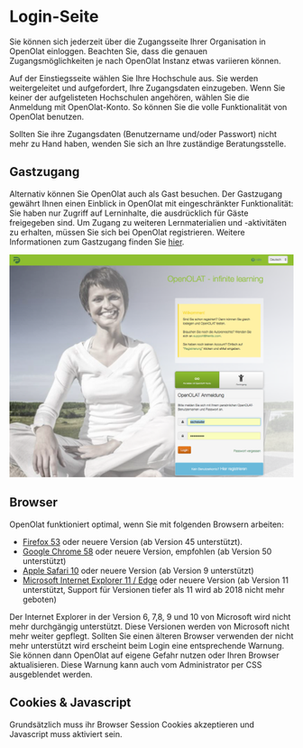 # Login-Seite

Sie können sich jederzeit über die Zugangsseite Ihrer Organisation in OpenOlat
einloggen. Beachten Sie, dass die genauen Zugangsmöglichkeiten je nach
OpenOlat Instanz etwas variieren können.

Auf der Einstiegsseite wählen Sie Ihre Hochschule aus. Sie werden
weitergeleitet und aufgefordert, Ihre Zugangsdaten einzugeben. Wenn Sie keiner
der aufgelisteten Hochschulen angehören, wählen Sie  die Anmeldung mit
OpenOlat-Konto. So können Sie die volle Funktionalität von OpenOlat benutzen.

Sollten Sie ihre Zugangsdaten (Benutzername und/oder Passwort) nicht mehr zu
Hand haben, wenden Sie sich an Ihre zuständige Beratungsstelle.

  

## Gastzugang

Alternativ können Sie OpenOlat auch als Gast besuchen. Der Gastzugang gewährt
Ihnen einen Einblick in OpenOlat mit eingeschränkter Funktionalität: Sie haben
nur Zugriff auf Lerninhalte, die ausdrücklich für Gäste freigegeben sind. Um
Zugang zu weiteren Lernmaterialien und -aktivitäten zu erhalten, müssen Sie
sich bei OpenOlat registrieren. Weitere Informationen zum Gastzugang finden
Sie [hier](Gastzugang.html).

![](assets/DE_Loginscreen.png)

## Browser

OpenOlat funktioniert optimal, wenn Sie mit folgenden Browsern arbeiten:

  * [Firefox 53](http://www.mozilla.org/firefox/) oder neuere Version (ab Version 45 unterstützt).
  * [Google Chrome 58](http://www.google.com/chrome/) oder neuere Version, empfohlen (ab Version 50 unterstützt)
  * [Apple Safari 10](http://www.apple.com/safari/) oder neuere Version (ab Version 9 unterstützt)
  * [Microsoft Internet Explorer 11 / Edge](https://support.microsoft.com/de-de/help/17621/internet-explorer-downloads) oder neuere Version (ab Version 11 unterstützt, Support für Versionen tiefer als 11 wird ab 2018 nicht mehr geboten)

Der Internet Explorer in der Version 6, 7,8, 9 und 10 von Microsoft wird nicht
mehr durchgängig unterstützt. Diese Versionen werden von Microsoft nicht mehr
weiter gepflegt. Sollten Sie einen älteren Browser verwenden der nicht mehr
unterstützt wird erscheint beim Login eine entsprechende Warnung. Sie können
dann OpenOlat auf eigene Gefahr nutzen oder Ihren Browser aktualisieren. Diese
Warnung kann auch vom Administrator per CSS ausgeblendet werden.

## Cookies & Javascript

Grundsätzlich muss ihr Browser Session Cookies akzeptieren und Javascript muss
aktiviert sein.


